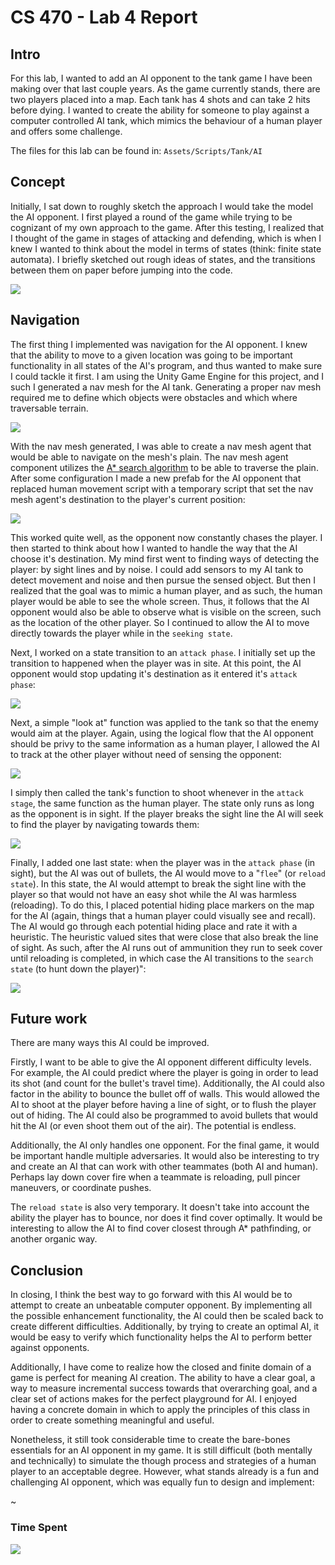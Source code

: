 # CS 470 - Lab 4 Report

## Intro
For this lab, I wanted to add an AI opponent to the tank game I have been making over that last couple years.
As the game currently stands, there are two players placed into a map.
Each tank has 4 shots and can take 2 hits before dying.
I wanted to create the ability for someone to play against a computer controlled AI tank, which mimics the behaviour of a human player and offers some challenge.

The files for this lab can be found in: ```Assets/Scripts/Tank/AI```

## Concept
Initially, I sat down to roughly sketch the approach I would take the model the AI opponent.
I first played a round of the game while trying to be cognizant of my own approach to the game.
After this testing, I realized that I thought of the game in stages of attacking and defending, which is when I knew I wanted to think about the model in terms of states (think: finite state automata).
I briefly sketched out rough ideas of states, and the transitions between them on paper before jumping into the code.

![](./images/plan.jpg)

## Navigation
The first thing I implemented was navigation for the AI opponent.
I knew that the ability to move to a given location was going to be important functionality in all states of the AI's program, and thus wanted to make sure I could tackle it first.
I am using the Unity Game Engine for this project, and I such I generated a nav mesh for the AI tank.
Generating a proper nav mesh required me to define which objects were obstacles and which where traversable terrain.

![](./images/nav_mesh.PNG)

With the nav mesh generated, I was able to create a nav mesh agent that would be able to navigate on the mesh's plain.
The nav mesh agent component utilizes the [A* search algorithm](https://en.wikipedia.org/wiki/A*_search_algorithm) to be able to traverse the plain.
After some configuration I made a new prefab for the AI opponent that replaced human movement script with a temporary script that set the nav mesh agent's destination to the player's current position:

![](./images/Basic%20Movement.gif)

This worked quite well, as the opponent now constantly chases the player.
I then started to think about how I wanted to handle the way that the AI choose it's destination.
My mind first went to finding ways of detecting the player: by sight lines and by noise.
I could add sensors to my AI tank to detect movement and noise and then pursue the sensed object.
But then I realized that the goal was to mimic a human player, and as such, the human player would be able to see the whole screen.
Thus, it follows that the AI opponent would also be able to observe what is visible on the screen, such as the location of the other player.
So I continued to allow the AI to move directly towards the player while in the ```seeking state```.

Next, I worked on a state transition to an ```attack phase```.
I initially set up the transition to happened when the player was in site.
At this point, the AI opponent would stop updating it's destination as it entered it's ```attack phase```: 

![](./images/Basic%20States%20(seek%20and%20attack).gif)

Next, a simple "look at" function was applied to the tank so that the enemy would aim at the player.
Again, using the logical flow that the AI opponent should be privy to the same information as a human player, I allowed the AI to track at the other player without need of sensing the opponent: 

![](./images/Aiming.gif)

I simply then called the tank's function to shoot whenever in the ```attack stage```, the same function as the human player.
The state only runs as long as the opponent is in sight.
If the player breaks the sight line the AI will seek to find the player by navigating towards them:

![](./images/Stoping%20after%20finding.gif)

Finally, I added one last state: when the player was in the ```attack phase``` (in sight), but the AI was out of bullets, the AI would move to a "```flee```" (or ```reload state```).
In this state, the AI would attempt to break the sight line with the player so that would not have an easy shot while the AI was harmless (reloading).
To do this, I placed potential hiding place markers on the map for the AI (again, things that a human player could visually see and recall).
The AI would go through each potential hiding place and rate it with a heuristic.
The heuristic valued sites that were close that also break the line of sight.
As such, after the AI runs out of ammunition they run to seek cover until reloading is completed, in which case the AI transitions to the ```search state``` (to hunt down the player)":

![](./images/flee.gif)

## Future work
There are many ways this AI could be improved.

Firstly, I want to be able to give the AI opponent different difficulty levels.
For example, the AI could predict where the player is going in order to lead its shot (and count for the bullet's travel time).
Additionally, the AI could also factor in the ability to bounce the bullet off of walls.
This would allowed the AI to shoot at the player before having a line of sight, or to flush the player out of hiding.
The AI could also be programmed to avoid bullets that would hit the AI (or even shoot them out of the air).
The potential is endless.

Additionally, the AI only handles one opponent.
For the final game, it would be important handle multiple adversaries.
It would also be interesting to try and create an AI that can work with other teammates (both AI and human).
Perhaps lay down cover fire when a teammate is reloading, pull pincer maneuvers, or coordinate pushes.

The ```reload state``` is also very temporary.
It doesn't take into account the ability the player has to bounce, nor does it find cover optimally.
It would be interesting to allow the AI to find cover closest through A* pathfinding, or another organic way.

## Conclusion
In closing, I think the best way to go forward with this AI would be to attempt to create an unbeatable computer opponent.
By implementing all the possible enhancement functionality, the AI could then be scaled back to create different difficulties.
Additionally, by trying to create an optimal AI, it would be easy to verify which functionality helps the AI to perform better against opponents.

Additionally, I have come to realize how the closed and finite domain of a game is perfect for meaning AI creation.
The ability to have a clear goal, a way to measure incremental success towards that overarching goal, and a clear set of actions makes for the perfect playground for AI.
I enjoyed having a concrete domain in which to apply the principles of this class in order to create something meaningful and useful.

Nonetheless, it still took considerable time to create the bare-bones essentials for an AI opponent in my game.
It is still difficult (both mentally and technically) to simulate the though process and strategies of a human player to an acceptable degree.
However, what stands already is a fun and challenging AI opponent, which was equally fun to design and implement:

~[](./images/final%20product.gif)

### Time Spent
![](./images/time.PNG)